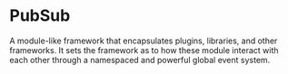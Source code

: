 # PubSub

A module-like framework that encapsulates plugins, libraries, and other frameworks. It sets the framework as to how these module interact with each other through a namespaced and powerful global event system.



